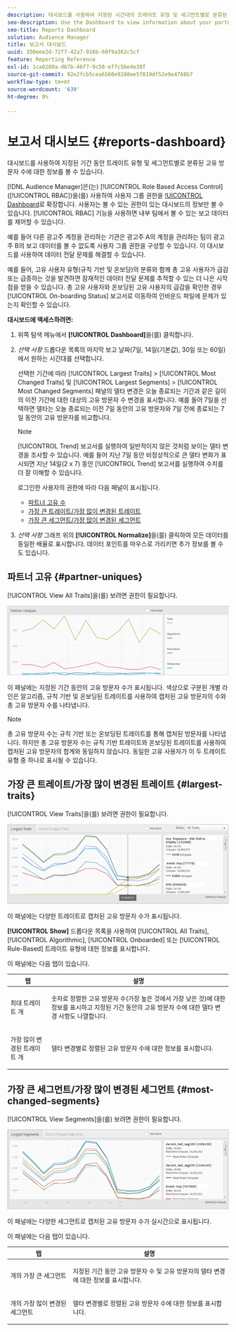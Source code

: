 ```yaml
---
description: 대시보드를 사용하여 지정된 시간대의 트레이트 유형 및 세그먼트별로 분류된 파트너의 고유 방문자 수에 대한 정보를 볼 수 있습니다.
seo-description: Use the Dashboard to view information about your partners' unique visitor counts broken down by trait types and segments for a specified time frame.
seo-title: Reports Dashboard
solution: Audience Manager
title: 보고서 대시보드
uuid: 350eee2d-72f7-42a7-916b-60f9a362c5cf
feature: Reporting Reference
exl-id: 1ca0280a-d67b-46f7-9c58-effc5be4e38f
source-git-commit: 92e2fcb5cea6560e9288ee5f819df52e9e4768b7
workflow-type: tm+mt
source-wordcount: '639'
ht-degree: 0%

---
```


# 보고서 대시보드 {#reports-dashboard}

대시보드를 사용하여 지정된 기간 동안 트레이트 유형 및 세그먼트별로 분류된 고유 방문자 수에 대한 정보를 볼 수 있습니다.

<!-- 

c_dashboard.xml

 -->

[!DNL Audience Manager]은(는) [!UICONTROL Role Based Access Control]([!UICONTROL RBAC])을(를) 사용하여 사용자 그룹 권한을 [!UICONTROL Dashboard](으)로 확장합니다. 사용자는 볼 수 있는 권한이 있는 대시보드의 정보만 볼 수 있습니다. [!UICONTROL RBAC] 기능을 사용하면 내부 팀에서 볼 수 있는 보고 데이터를 제어할 수 있습니다.

예를 들어 다른 광고주 계정을 관리하는 기관은 광고주 A의 계정을 관리하는 팀이 광고주 B의 보고 데이터를 볼 수 없도록 사용자 그룹 권한을 구성할 수 있습니다. 이 대시보드를 사용하여 데이터 전달 문제를 해결할 수 있습니다.

예를 들어, 고유 사용자 유형(규칙 기반 및 온보딩)의 분류와 함께 총 고유 사용자가 급감 또는 급증하는 것을 발견하면 잠재적인 데이터 전달 문제를 추적할 수 있는 더 나은 시작점을 얻을 수 있습니다. 총 고유 사용자와 온보딩된 고유 사용자의 급감을 확인한 경우 [!UICONTROL On-boarding Status] 보고서로 이동하여 인바운드 파일에 문제가 있는지 확인할 수 있습니다.

**대시보드에 액세스하려면:**

1. 위쪽 탐색 메뉴에서 **[!UICONTROL Dashboard]**&#x200B;을(를) 클릭합니다.
2. *선택 사항* 드롭다운 목록의 마지막 보고 날짜(7일, 14일(기본값), 30일 또는 60일)에서 원하는 시간대를 선택합니다.

   선택한 기간에 따라 [!UICONTROL Largest Traits] > [!UICONTROL Most Changed Traits] 및 [!UICONTROL Largest Segments] > [!UICONTROL Most Changed Segments] 패널의 델타 변경은 오늘 종료되는 기간과 같은 길이의 이전 기간에 대한 대상의 고유 방문자 수 변경을 표시합니다. 예를 들어 7일을 선택하면 델타는 오늘 종료되는 이전 7일 동안의 고유 방문자와 7일 전에 종료되는 7일 동안의 고유 방문자를 비교합니다.

   >[!NOTE]
   >
   >[!UICONTROL Trend] 보고서를 실행하여 일반적이지 않은 것처럼 보이는 델타 변경을 조사할 수 있습니다. 예를 들어 지난 7일 동안 비정상적으로 큰 델타 변화가 표시되면 지난 14일(2 x 7) 동안 [!UICONTROL Trend] 보고서를 실행하여 수치를 더 잘 이해할 수 있습니다.

   로그인한 사용자의 권한에 따라 다음 패널이 표시됩니다.

   * [파트너 고유 수](../reporting/reports-dashboard.md#partner-uniques)
   * [가장 큰 트레이트/가장 많이 변경된 트레이트](../reporting/reports-dashboard.md#largest-traits)
   * [가장 큰 세그먼트/가장 많이 변경된 세그먼트](../reporting/reports-dashboard.md#most-changed-segments)

3. *선택 사항* 그래프 위의 **[!UICONTROL Normalize]**&#x200B;을(를) 클릭하여 모든 데이터를 동일한 배율로 표시합니다. 데이터 포인트를 마우스로 가리키면 추가 정보를 볼 수도 있습니다.

## 파트너 고유 {#partner-uniques}

[!UICONTROL View All Traits]을(를) 보려면 권한이 필요합니다.

![](assets/partner_uniques.png)

이 패널에는 지정된 기간 동안의 고유 방문자 수가 표시됩니다. 색상으로 구분된 개별 라인은 알고리즘, 규칙 기반 및 온보딩된 트레이트를 사용하여 캡처된 고유 방문자의 수와 총 고유 방문자 수를 나타냅니다.

>[!NOTE]
>
>총 고유 방문자 수는 규칙 기반 또는 온보딩된 트레이트를 통해 캡처된 방문자를 나타냅니다. 하지만 총 고유 방문자 수는 규칙 기반 트레이트와 온보딩된 트레이트를 사용하여 캡처된 고유 방문자의 합계와 동일하지 않습니다. 동일한 고유 사용자가 이 두 트레이트 유형 중 하나로 표시될 수 있습니다.

## 가장 큰 트레이트/가장 많이 변경된 트레이트 {#largest-traits}

[!UICONTROL View Traits]을(를) 보려면 권한이 필요합니다.

![](assets/largest_traits.png)

이 패널에는 다양한 트레이트로 캡처된 고유 방문자 수가 표시됩니다.

**[!UICONTROL Show]** 드롭다운 목록을 사용하여 [!UICONTROL All Traits], [!UICONTROL Algorithmic], [!UICONTROL Onboarded] 또는 [!UICONTROL Rule-Based] 트레이트 유형에 대한 정보를 표시합니다.

이 패널에는 다음 탭이 있습니다.

<table id="table_DA48BDEB4E0143BEA4EB85AC26FF6AE3"> 
 <thead> 
  <tr> 
   <th colname="col1" class="entry"> 탭 </th> 
   <th colname="col2" class="entry"> 설명 </th> 
  </tr> 
 </thead>
 <tbody> 
  <tr> 
   <td colname="col1"> <p>최대 트레이트 <span class="wintitle">개</span> </p> </td> 
   <td colname="col2"> <p>숫자로 정렬한 고유 방문자 수(가장 높은 것에서 가장 낮은 것)에 대한 정보를 표시하고 지정된 기간 동안의 고유 방문자 수에 대한 델타 변경 사항도 나열합니다. </p> </td> 
  </tr> 
  <tr> 
   <td colname="col1"> <p>가장 많이 변경된 트레이트 <span class="wintitle">개</span> </p> </td> 
   <td colname="col2"> <p>델타 변경별로 정렬된 고유 방문자 수에 대한 정보를 표시합니다. </p> </td> 
  </tr> 
 </tbody> 
</table>

## 가장 큰 세그먼트/가장 많이 변경된 세그먼트 {#most-changed-segments}

[!UICONTROL View Segments]을(를) 보려면 권한이 필요합니다.

![](assets/largest_segments.png)

이 패널에는 다양한 세그먼트로 캡처된 고유 방문자 수가 실시간으로 표시됩니다.

이 패널에는 다음 탭이 있습니다.

<table id="table_8E22E0579FA74C5A86CC40B40B2548BE"> 
 <thead> 
  <tr> 
   <th colname="col1" class="entry"> 탭 </th> 
   <th colname="col2" class="entry"> 설명 </th> 
  </tr> 
 </thead>
 <tbody> 
  <tr> 
   <td colname="col1"> <p><span class="wintitle">개의 가장 큰 세그먼트</span> </p> </td> 
   <td colname="col2"> <p>지정된 기간 동안 고유 방문자 수 및 고유 방문자의 델타 변경에 대한 정보를 표시합니다. </p> </td> 
  </tr> 
  <tr> 
   <td colname="col1"> <p><span class="wintitle">개의 가장 많이 변경된 세그먼트</span> </p> </td> 
   <td colname="col2"> <p>델타 변경별로 정렬된 고유 방문자 수에 대한 정보를 표시합니다. </p> </td> 
  </tr> 
 </tbody> 
</table>

